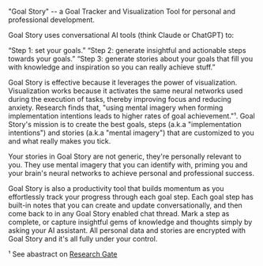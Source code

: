 "Goal Story" -- a Goal Tracker and Visualization Tool for personal and professional development.

Goal Story uses conversational AI tools (think Claude or ChatGPT) to:

“Step 1: set your goals.”
“Step 2: generate insightful and actionable steps towards your goals.”
“Step 3: generate stories about your goals that fill you with knowledge and inspiration so you can really achieve stuff.”

Goal Story is effective because it leverages the power of visualization. Visualization works because it activates the same neural networks used during the execution of tasks, thereby improving focus and reducing anxiety. Research finds that, "using mental imagery when forming implementation intentions leads to higher rates of goal achievement."¹. Goal Story's mission is to create the best goals, steps (a.k.a "implementation intentions") and stories (a.k.a "mental imagery") that are customized to you and what really makes you tick.

Your stories in Goal Story are not generic, they're personally relevant to you. They use mental imagery that you can identify with, priming you and your brain's neural networks to achieve personal and professional success.

Goal Story is also a productivity tool that builds momentum as you effortlessly track your progress through each goal step. Each goal step has built-in notes that you can create and update conversationally, and then come back to in any Goal Story enabled chat thread. Mark a step as complete, or capture insightful gems of knowledge and thoughts simply by asking your AI assistant. All personal data and stories are encrypted with Goal Story and it's all fully under your control.

¹ See abastract on [Research Gate](https://www.researchgate.net/publication/225722903_Using_Mental_Imagery_to_Enhance_the_Effectiveness_of_Implementation_Intentions)